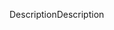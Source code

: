 <span data-ttu-id="252ca-101">Description</span><span class="sxs-lookup"><span data-stu-id="252ca-101">Description</span></span>
